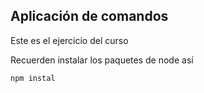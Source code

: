 ## Aplicación de comandos

Este es el ejercicio del curso 

Recuerden instalar los paquetes de node así

```
npm instal
```
